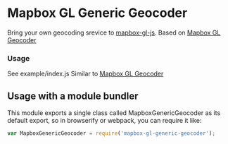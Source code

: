 # Mapbox GL Generic Geocoder

Bring your own geocoding srevice to [mapbox-gl-js](https://github.com/mapbox/mapbox-gl-js).  Based on [Mapbox GL Geocoder](https://github.com/mapbox/mapbox-gl-geocoder/)

### Usage

See example/index.js
Similar to [Mapbox GL Geocoder](https://www.mapbox.com/mapbox-gl-js/example/mapbox-gl-geocoder/)

## Usage with a module bundler

This module exports a single class called MapboxGenericGeocoder as its default export,
so in browserify or webpack, you can require it like:

```js
var MapboxGenericGeocoder = require('mapbox-gl-generic-geocoder');
```
